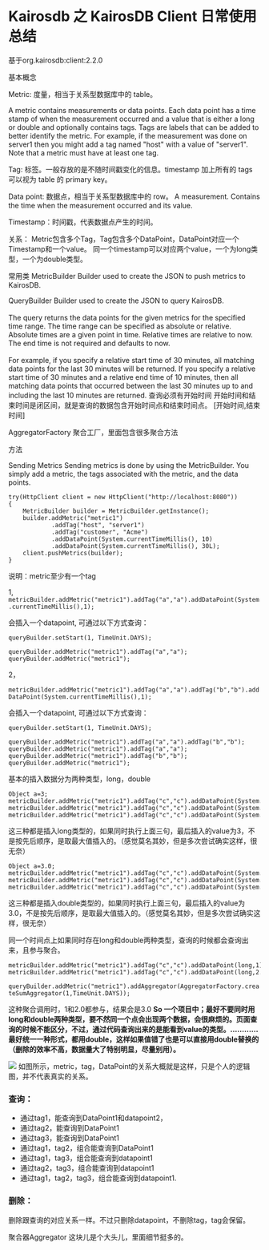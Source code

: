# Kairosdb 之 KairosDB Client 日常使用总结
基于org.kairosdb:client:2.2.0

基本概念

Metric:  度量，相当于关系型数据库中的 table。

 A metric contains measurements or data points. Each data point has a time stamp of when the measurement occurred
 and a value that is either a long or double and optionally contains tags. Tags are labels that can be added to better
 identify the metric. For example, if the measurement was done on server1 then you might add a tag named "host"
 with a value of "server1". Note that a metric must have at least one tag.

Tag:  标签。一般存放的是不随时间戳变化的信息。timestamp 加上所有的 tags 可以视为 table 的 primary key。

Data point:  数据点，相当于关系型数据库中的 row。
A measurement. Contains the time when the measurement occurred and its value.

Timestamp：时间戳，代表数据点产生的时间。

关系：
Metric包含多个Tag，Tag包含多个DataPoint，DataPoint对应一个Timestamp和一个value。
同一个timestamp可以对应两个value，一个为long类型，一个为double类型。

常用类
MetricBuilder
Builder used to create the JSON to push metrics to KairosDB.

QueryBuilder
 Builder used to create the JSON to query KairosDB.
 <br>
 <br>
 The query returns the data points for the given metrics for the specified time range. The time range can
 be specified as absolute or relative. Absolute times are a given point in time. Relative times are relative to now.
 The end time is not required and defaults to now.
 <br>
 <br>
 For example, if you specify a relative start time of 30 minutes, all matching data points for the last 30 minutes
 will be returned. If you specify a relative start time of 30 minutes and a relative end time of 10 minutes, then
 all matching data points that occurred between the last 30 minutes up to and including the last 10 minutes are returned.
 查询必须有开始时间
 开始时间和结束时间是闭区间，就是查询的数据包含开始时间点和结束时间点。
 [开始时间,结束时间]


AggregatorFactory
聚合工厂，里面包含很多聚合方法

方法

Sending Metrics
Sending metrics is done by using the MetricBuilder. You simply add a metric, the tags associated with the metric, and the data points.
```
try(HttpClient client = new HttpClient("http://localhost:8080"))
{
	MetricBuilder builder = MetricBuilder.getInstance();
	builder.addMetric("metric1")
			.addTag("host", "server1")
			.addTag("customer", "Acme")
			.addDataPoint(System.currentTimeMillis(), 10)
			.addDataPoint(System.currentTimeMillis(), 30L);
	client.pushMetrics(builder);
}
```
说明：metric至少有一个tag

1,
`metricBuilder.addMetric("metric1").addTag("a","a").addDataPoint(System.currentTimeMillis(),1);`

会插入一个datapoint,
可通过以下方式查询：

`queryBuilder.setStart(1, TimeUnit.DAYS);`

`queryBuilder.addMetric("metric1").addTag("a","a");`
`queryBuilder.addMetric("metric1");`

2，

`metricBuilder.addMetric("metric1").addTag("a","a").addTag("b","b").addDataPoint(System.currentTimeMillis(),1);`

会插入一个datapoint,
可通过以下方式查询：

```
queryBuilder.setStart(1, TimeUnit.DAYS);

queryBuilder.addMetric("metric1").addTag("a","a").addTag("b","b");
queryBuilder.addMetric("metric1").addTag("a","a");
queryBuilder.addMetric("metric1").addTag("b","b");
queryBuilder.addMetric("metric1");
```

基本的插入数据分为两种类型，long，double

```
Object a=3;
metricBuilder.addMetric("metric1").addTag("c","c").addDataPoint(System.currentTimeMillis(),1);
metricBuilder.addMetric("metric1").addTag("c","c").addDataPoint(System.currentTimeMillis(),"2");
metricBuilder.addMetric("metric1").addTag("c","c").addDataPoint(System.currentTimeMillis(),a);
```

这三种都是插入long类型的，如果同时执行上面三句，最后插入的value为3，不是按先后顺序，是取最大值插入的。（感觉莫名其妙，但是多次尝试确实这样，很无奈）

```
Object a=3.0;
metricBuilder.addMetric("metric1").addTag("c","c").addDataPoint(System.currentTimeMillis(),1.0);
metricBuilder.addMetric("metric1").addTag("c","c").addDataPoint(System.currentTimeMillis(),"2.0");
metricBuilder.addMetric("metric1").addTag("c","c").addDataPoint(System.currentTimeMillis(),a);
```

这三种都是插入double类型的，如果同时执行上面三句，最后插入的value为3.0，不是按先后顺序，是取最大值插入的。（感觉莫名其妙，但是多次尝试确实这样，很无奈）


同一个时间点上如果同时存在long和double两种类型，查询的时候都会查询出来，且参与聚合。

```
metricBuilder.addMetric("metric1").addTag("c","c").addDataPoint(long,1);
metricBuilder.addMetric("metric1").addTag("c","c").addDataPoint(long,2.0);
```

`queryBuilder.addMetric("metric1").addAggregator(AggregatorFactory.createSumAggregator(1,TimeUnit.DAYS));`

这种聚合调用时，1和2.0都参与，结果会是3.0
**So 一个项目中；最好不要同时用long和double两种类型，要不然同一个点会出现两个数据，会很麻烦的。页面查询的时候不能区分，不过，通过代码查询出来的是能看到value的类型。…………最好统一一种形式，都用double，这样如果值错了也是可以直接用double替换的（删除的效率不高，数据量大了特别明显，尽量别用）。**




<img src="https://github.com/993710932/use-KairosDB-Client/blob/master/metric.jpg"/>
如图所示，metric，tag，DataPoint的关系大概就是这样，只是个人的逻辑图，并不代表真实的关系。

### 查询：

+ 通过tag1，能查询到DataPoint1和datapoint2，
+ 通过tag2，能查询到DataPoint1
+ 通过tag3，能查询到DataPoint1
+ 通过tag1，tag2，组合能查询到DataPoint1
+ 通过tag1，tag3，组合能查询到datapoint1
+ 通过tag2，tag3，组合能查询到datapoint1
+ 通过tag1，tag2，tag3，组合能查询到datapoint1.

### 删除：

删除跟查询的对应关系一样。不过只删除datapoint，不删除tag，tag会保留。


聚合器Aggregator 这块儿是个大头儿，里面细节挺多的。






























